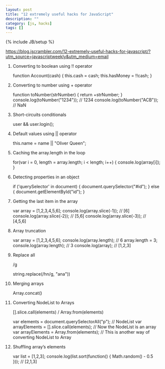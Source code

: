 ```yaml
---
layout: post
title: "12 extremely useful hacks for JavaScript"
description: ""
category: [js, hacks]
tags: []
---
```

{% include JB/setup %}



<https://blog.jscrambler.com/12-extremely-useful-hacks-for-javascript/?utm_source=javascriptweekly&utm_medium=email>

1) Converting to boolean using !! operator

    function Account(cash) {
        this.cash = cash;
        this.hasMoney = !!cash;
    }

2) Converting to number using + operator

    function toNumber(strNumber) {
        return +strNumber;
    }
    console.log(toNumber("1234")); // 1234
    console.log(toNumber("ACB")); // NaN

3) Short-circuits conditionals

    user && user.login();

4) Default values using || operator

    this.name = name || "Oliver Queen";

5) Caching the array.length in the loop

    for(var i = 0, length = array.length; i < length; i++) {
        console.log(array[i]);
    }

6) Detecting properties in an object

    if ('querySelector' in document) {
        document.querySelector("#id");
    } else {
        document.getElementById("id");
    }

7) Getting the last item in the array

    var array = [1,2,3,4,5,6];
    console.log(array.slice(-1)); // [6]
    console.log(array.slice(-2)); // [5,6]
    console.log(array.slice(-3)); // [4,5,6]

8) Array truncation

    var array = [1,2,3,4,5,6];
    console.log(array.length); // 6
    array.length = 3;
    console.log(array.length); // 3
    console.log(array); // [1,2,3]

9) Replace all

    /g 

    string.replace(/hn/g, "ana"))

10) Merging arrays

    Array.concat()

11) Converting NodeList to Arrays

    [].slice.call(elements) / Array.from(elements)

    var elements = document.querySelectorAll("p"); // NodeList
    var arrayElements = [].slice.call(elements); // Now the NodeList is an array
    var arrayElements = Array.from(elements); // This is another way of converting NodeList to Array

12) Shuffling array’s elements

    var list = [1,2,3];
    console.log(list.sort(function() { Math.random() - 0.5 })); // [2,1,3]

